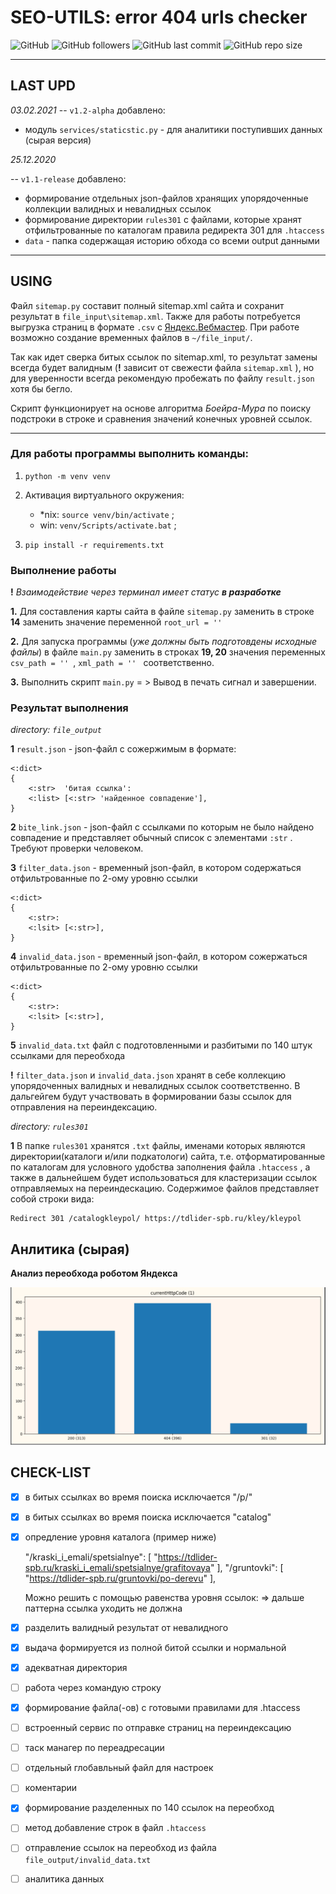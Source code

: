 # SEO-UTILS: error 404 urls checker

![GitHub](https://img.shields.io/github/license/StudioDivier/seo-urls?label=license) ![GitHub followers](https://img.shields.io/github/followers/aliensowo)
![GitHub last commit](https://img.shields.io/github/last-commit/StudioDivier/seo-urls) ![GitHub repo size](https://img.shields.io/github/repo-size/StudioDivier/seo-urls)

____

## LAST UPD

*03.02.2021*
-- `v1.2-alpha` добавлено:
* модуль `services/staticstic.py` - для аналитики поступивших данных (сырая версия) 


*25.12.2020*

--  `v1.1-release` добавлено: 
* формирование отдельных json-файлов хранящих упорядоченные 
коллекции валидных и невалидных ссылок
* формирование директории `rules301` с файлами, которые хранят отфильтрованные по каталогам 
    правила редиректа 301 для `.htaccess`
* `data` - папка содержащая историю обхода со всеми output данными
 

____

## USING

Файл `sitemap.py` составит полный sitemap.xml сайта и сохранит результат в `file_input\sitemap.xml`.
Также для работы потребуется выгрузка страниц в формате `.csv` с [Яндекс.Вебмастер](https://webmaster.yandex.ru).
При работе возможно создание временных файлов в `~/file_input/`.

Так как идет сверка битых ссылок по sitemap.xml, то результат замены всегда будет валидным
(**!** зависит от свежести файла `sitemap.xml` ),
но для уверенности всегда рекомендую пробежать по файлу `result.json` хотя бы бегло.


Скрипт функционирует на основе алгоритма *Боейра-Мура* по поиску подстроки в строке 
и сравнения значений конечных уровней ссылок.
____

### Для работы программы выполнить команды:

1. `python -m venv venv`

2. Активация виртуального окружения:

    * *nix: `source venv/bin/activate` ; 
    *  win: `venv/Scripts/activate.bat` ;
    
3. `pip install -r requirements.txt`

### Выполнение работы
**!**   _Взаимодействие через терминал имеет статус **в разработке**_

**1.** Для составления карты сайта в файле `sitemap.py` заменить в строке **14** заменить
значение переменной `root_url = '' `

**2.** Для запуска программы (*уже должны быть подготовдены исходные файлы*)  в файле `main.py`
заменить в строках **19, 20** значения переменных `csv_path = '' `, `xml_path = '' ` соответственно.


**3.** Выполнить скрипт `main.py` = > Вывод в печать сигнал и завершении.

### Результат выполнения
*directory: `file_output`*

**1** `result.json` - json-файл с сожержимым в формате:
    
    <:dict>
    {
        <:str>  'битая ссылка':
        <:list> [<:str> 'найденное совпадение'],
    }
    
**2** `bite_link.json` - json-файл с ссылками по которым не было найдено совпадение и 
представляет обычный список с элементами `:str` . Требуют проверки человеком.

**3** `filter_data.json` - временный json-файл, в котором содержаться отфильтрованные по 2-ому уровню ссылки

    <:dict>
    {
        <:str>:
        <:lsit> [<:str>],
    }
    
**4** `invalid_data.json` - временный json-файл, в котором сожержаться отфильтрованные по 2-ому уровню ссылки

    <:dict>
    {
        <:str>:
        <:lsit> [<:str>],
    }
    
   
**5** `invalid_data.txt` файл с подготовленными и разбитыми по 140 штук ссылками для переобхода 

 
**!** `filter_data.json` и `invalid_data.json` хранят в себе коллекцию упорядоченных валидных и невалидных 
ссылок соответственно. В дальгейгем будут участвовать в формировании базы ссылок для отправления на переиндексацию.

*directory: `rules301`*

**1** В папке `rules301` хранятся `.txt` файлы, именами которых являются директории(каталоги и/или подкатологи) сайта, 
т.е. отформатированные по каталогам для условного удобства заполнения файла `.htaccess` , 
а также в дальнейшем будет использоваться для кластеризации ссылок отправляемых на переиндескацию. 
Содержимое файлов представляет собой строки вида:

    Redirect 301 /catalogkleypol/ https://tdlider-spb.ru/kley/kleypol
 

## Анлитика (сырая)
**Анализ переобхода роботом Яндекса**

![analitic](img1.png)



## CHECK-LIST

    
- [x] в битых ссылках во время поиска исключается  "/p/"

- [x] в битых ссылках во время поиска исключается "catalog"

- [x] опредление уровня каталога (пример ниже)

    
    "/kraski_i_emali/spetsialnye": [
    "https://tdlider-spb.ru/kraski_i_emali/spetsialnye/grafitovaya"
    ],
    "/gruntovki": [
    "https://tdlider-spb.ru/gruntovki/po-derevu"
    ],
    
    Можно решить с помощью равенства уровня ссылок: 
        => дальше паттерна ссылка уходить не должна  
  
    
- [x] разделить валидный результат от невалидного

- [x] выдача формируется из полной битой ссылки и нормальной

- [x] адекватная директория

- [ ] работа через командую строку

- [x] формирование файла(-ов) с готовыми правилами для .htaccess

- [ ] встроенный сервис по отправке страниц на переиндексацию

- [ ] таск манагер по переадресации

- [ ] отдельный глобавльный файл для настроек

- [ ] коментарии

- [x] формирование разделенных по 140 ссылок на переобход

- [ ] метод добавление строк в файл `.htaccess`

- [ ] отправление ссылок на переобход из файла `file_output/invalid_data.txt`

- [ ] аналитика данных